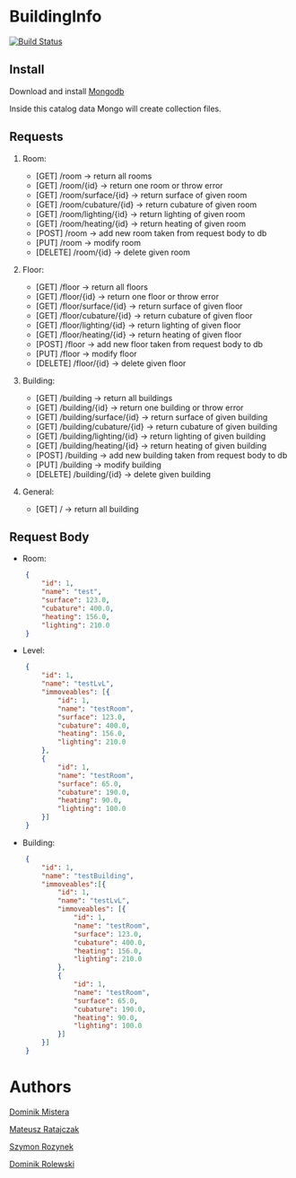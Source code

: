 # BuildingInfo
[![Build Status](https://travis-ci.org/drolewski/BuildingInfo.svg?branch=master)](https://travis-ci.org/drolewski/BuildingInfo)

## Install
Download and install [Mongodb](https://www.mongodb.com/download-center/community)

Inside this catalog data Mongo will create collection files.

## Requests

1. Room: 
    * [GET] /room -> return all rooms
    * [GET] /room/{id} -> return one room or throw error
    * [GET] /room/surface/{id} -> return surface of given room
    * [GET] /room/cubature/{id} -> return cubature of given room
    * [GET] /room/lighting/{id} -> return lighting of given room
    * [GET] /room/heating/{id} -> return heating of given room
    * [POST] /room -> add new room taken from request body to db
    * [PUT] /room -> modify room
    * [DELETE] /room/{id} -> delete given room
    
2. Floor:
    * [GET] /floor -> return all floors
    * [GET] /floor/{id} -> return one floor or throw error
    * [GET] /floor/surface/{id} -> return surface of given floor
    * [GET] /floor/cubature/{id} -> return cubature of given floor
    * [GET] /floor/lighting/{id} -> return lighting of given floor
    * [GET] /floor/heating/{id} -> return heating of given floor
    * [POST] /floor -> add new floor taken from request body to db
    * [PUT] /floor -> modify floor
    * [DELETE] /floor/{id} -> delete given floor

3. Building:
    * [GET] /building -> return all buildings
    * [GET] /building/{id} -> return one building or throw error
    * [GET] /building/surface/{id} -> return surface of given building
    * [GET] /building/cubature/{id} -> return cubature of given building
    * [GET] /building/lighting/{id} -> return lighting of given building
    * [GET] /building/heating/{id} -> return heating of given building
    * [POST] /building -> add new building taken from request body to db
    * [PUT] /building -> modify building
    * [DELETE] /building/{id} -> delete given building
    
4. General:
    * [GET] / -> return all building
    
## Request Body
* Room:

```json
    {    
        "id": 1,
        "name": "test",
        "surface": 123.0,
        "cubature": 400.0,
        "heating": 156.0,
        "lighting": 210.0    
    }
```
    
* Level:
    
```json 
    {
        "id": 1,
        "name": "testLvL",
        "immoveables": [{
            "id": 1,
            "name": "testRoom",
            "surface": 123.0,
            "cubature": 400.0,
            "heating": 156.0,
            "lighting": 210.0   
        },
        {
            "id": 1,
            "name": "testRoom",
            "surface": 65.0,
            "cubature": 190.0,
            "heating": 90.0,
            "lighting": 100.0 
        }]
    }
```
    
* Building:

```json
    {
        "id": 1,
        "name": "testBuilding",
        "immoveables":[{
            "id": 1,
            "name": "testLvL",
            "immoveables": [{
                "id": 1,
                "name": "testRoom",
                "surface": 123.0,
                "cubature": 400.0,
                "heating": 156.0,
                "lighting": 210.0   
            },
            {
                "id": 1,
                "name": "testRoom",
                "surface": 65.0,
                "cubature": 190.0,
                "heating": 90.0,
                "lighting": 100.0 
            }]
        }]
    }
```

# Authors
[Dominik Mistera](https://github.com/DMistera)

[Mateusz Ratajczak](https://github.com/mateuszratajczak)

[Szymon Rozynek](https://github.com/SzymonRozynek)

[Dominik Rolewski](https://github.com/drolewski)
